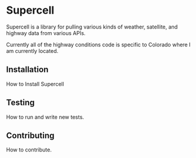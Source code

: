 # Supercell

Supercell is a library for pulling various kinds of weather, satellite, and highway data from various APIs.

Currently all of the highway conditions code is specific to Colorado where I am currently located.

## Installation

How to Install Supercell

## Testing

How to run and write new tests.

## Contributing

How to contribute.
